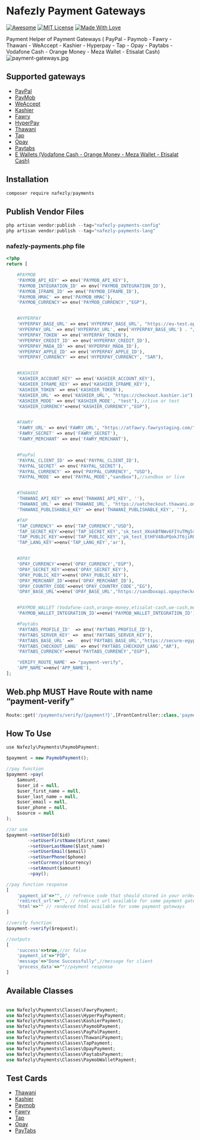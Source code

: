 # Nafezly Payment Gateways

[![Awesome](https://cdn.rawgit.com/sindresorhus/awesome/d7305f38d29fed78fa85652e3a63e154dd8e8829/media/badge.svg)](https://github.com/sindresorhus/awesome)
[![MIT License](https://img.shields.io/badge/License-MIT-green.svg)](https://choosealicense.com/licenses/mit/)
[![Made With Love](https://img.shields.io/badge/Made%20With-Love-orange.svg)](https://github.com/chetanraj/awesome-github-badges)

Payment Helper of Payment Gateways ( PayPal - Paymob - Fawry - Thawani - WeAccept - Kashier - Hyperpay - Tap - Opay - Paytabs - Vodafone Cash - Orange Money - Meza Wallet - Etisalat Cash)
![payment-gateways.jpg](https://github.com/nafezly/payments/blob/master/payment-gateways.jpg?raw=true&v=2)


## Supported gateways

- [PayPal](https://paypal.com/)
- [PayMob](https://paymob.com/)
- [WeAccept](https://paymob.com/)
- [Kashier](https://kashier.io/)
- [Fawry](https://fawry.com/)
- [HyperPay](https://www.hyperpay.com/)
- [Thawani](https://thawani.om/)
- [Tap](https://www.tap.company/)
- [Opay](https://www.opaycheckout.com/)
- [Paytabs](https://site.paytabs.com/)
- [E Wallets (Vodafone Cash - Orange Money - Meza Wallet - Etisalat Cash)](https://paymob.com/)

## Installation

```jsx
composer require nafezly/payments
```

## Publish Vendor Files

```jsx
php artisan vendor:publish --tag="nafezly-payments-config"
php artisan vendor:publish --tag="nafezly-payments-lang"
```

### nafezly-payments.php file

```php
<?php
return [

    #PAYMOB
    'PAYMOB_API_KEY' => env('PAYMOB_API_KEY'),
    'PAYMOB_INTEGRATION_ID' => env('PAYMOB_INTEGRATION_ID'),
    'PAYMOB_IFRAME_ID' => env('PAYMOB_IFRAME_ID'),
    'PAYMOB_HMAC' => env('PAYMOB_HMAC'),
    'PAYMOB_CURRENCY'=> env('PAYMOB_CURRENCY',"EGP"),


    #HYPERPAY
    'HYPERPAY_BASE_URL' => env('HYPERPAY_BASE_URL', "https://eu-test.oppwa.com"),
    'HYPERPAY_URL' => env('HYPERPAY_URL', env('HYPERPAY_BASE_URL') . "/v1/checkouts"),
    'HYPERPAY_TOKEN' => env('HYPERPAY_TOKEN'),
    'HYPERPAY_CREDIT_ID' => env('HYPERPAY_CREDIT_ID'),
    'HYPERPAY_MADA_ID' => env('HYPERPAY_MADA_ID'),
    'HYPERPAY_APPLE_ID' => env('HYPERPAY_APPLE_ID'),
    'HYPERPAY_CURRENCY' => env('HYPERPAY_CURRENCY', "SAR"),


    #KASHIER
    'KASHIER_ACCOUNT_KEY' => env('KASHIER_ACCOUNT_KEY'),
    'KASHIER_IFRAME_KEY' => env('KASHIER_IFRAME_KEY'),
    'KASHIER_TOKEN' => env('KASHIER_TOKEN'),
    'KASHIER_URL' => env('KASHIER_URL', "https://checkout.kashier.io"),
    'KASHIER_MODE' => env('KASHIER_MODE', "test"), //live or test
    'KASHIER_CURRENCY'=>env('KASHIER_CURRENCY',"EGP"),


    #FAWRY
    'FAWRY_URL' => env('FAWRY_URL', "https://atfawry.fawrystaging.com/"),//https://www.atfawry.com/ for production
    'FAWRY_SECRET' => env('FAWRY_SECRET'),
    'FAWRY_MERCHANT' => env('FAWRY_MERCHANT'),


    #PayPal
    'PAYPAL_CLIENT_ID' => env('PAYPAL_CLIENT_ID'),
    'PAYPAL_SECRET' => env('PAYPAL_SECRET'),
    'PAYPAL_CURRENCY' => env('PAYPAL_CURRENCY', "USD"),
    'PAYPAL_MODE' => env('PAYPAL_MODE',"sandbox"),//sandbox or live


    #THAWANI
    'THAWANI_API_KEY' => env('THAWANI_API_KEY', ''),
    'THAWANI_URL' => env('THAWANI_URL', "https://uatcheckout.thawani.om/"),
    'THAWANI_PUBLISHABLE_KEY' => env('THAWANI_PUBLISHABLE_KEY', ''),

    #TAP
    'TAP_CURRENCY' => env('TAP_CURRENCY',"USD"),
    'TAP_SECRET_KEY'=>env('TAP_SECRET_KEY','sk_test_XKokBfNWv6FIYuTMg5sLPjhJ'),
    'TAP_PUBLIC_KEY'=>env('TAP_PUBLIC_KEY','pk_test_EtHFV4BuPQokJT6jiROls87Y'),
    'TAP_LANG_KEY'=>env('TAP_LANG_KEY','ar'),


    #OPAY
    'OPAY_CURRENCY'=>env('OPAY_CURRENCY',"EGP"),
    'OPAY_SECRET_KEY'=>env('OPAY_SECRET_KEY'),
    'OPAY_PUBLIC_KEY'=>env('OPAY_PUBLIC_KEY'),
    'OPAY_MERCHANT_ID'=>env('OPAY_MERCHANT_ID'),
    'OPAY_COUNTRY_CODE'=>env('OPAY_COUNTRY_CODE',"EG"),
    'OPAY_BASE_URL'=>env('OPAY_BASE_URL',"https://sandboxapi.opaycheckout.com"),//https://api.opaycheckout.com for production


    #PAYMOB_WALLET (Vodafone-cash,orange-money,etisalat-cash,we-cash,meza-wallet) - test phone 01010101010 ,PIN & OTP IS 123456
    'PAYMOB_WALLET_INTEGRATION_ID'=>env('PAYMOB_WALLET_INTEGRATION_ID'),

    #Paytabs
    'PAYTABS_PROFILE_ID'  => env('PAYTABS_PROFILE_ID'),
    'PAYTABS_SERVER_KEY' =>  env('PAYTABS_SERVER_KEY'),
    'PAYTABS_BASE_URL' =>   env('PAYTABS_BASE_URL',"https://secure-egypt.paytabs.com"),
    'PAYTABS_CHECKOUT_LANG' => env('PAYTABS_CHECKOUT_LANG',"AR"),
    'PAYTABS_CURRENCY'=>env('PAYTABS_CURRENCY',"EGP"),

    'VERIFY_ROUTE_NAME' => "payment-verify",
    'APP_NAME'=>env('APP_NAME'),
];
```

## Web.php MUST Have Route with name “payment-verify”

```php
Route::get('/payments/verify/{payment?}',[FrontController::class,'payment_verify'])->name('payment-verify');
```

## How To Use

```jsx
use Nafezly\Payments\PaymobPayment;

$payment = new PaymobPayment();

//pay function
$payment->pay(
	$amount, 
	$user_id = null, 
	$user_first_name = null, 
	$user_last_name = null, 
	$user_email = null, 
	$user_phone = null, 
	$source = null
);

//or use
$payment->setUserId($id)
        ->setUserFirstName($first_name)
        ->setUserLastName($last_name)
        ->setUserEmail($email)
        ->setUserPhone($phone)
        ->setCurrency($currency)
        ->setAmount($amount)
        ->pay();

//pay function response 
[
	'payment_id'=>"", // refrence code that should stored in your orders table
	'redirect_url'=>"", // redirect url available for some payment gateways
	'html'=>"" // rendered html available for some payment gateways
]

//verify function
$payment->verify($request);

//outputs
[
	'success'=>true,//or false
    'payment_id'=>"PID",
	'message'=>"Done Successfully",//message for client
	'process_data'=>""//payment response
]

```

## Available Classes

```php

use Nafezly\Payments\Classes\FawryPayment;
use Nafezly\Payments\Classes\HyperPayPayment;
use Nafezly\Payments\Classes\KashierPayment;
use Nafezly\Payments\Classes\PaymobPayment;
use Nafezly\Payments\Classes\PayPalPayment;
use Nafezly\Payments\Classes\ThawaniPayment;
use Nafezly\Payments\Classes\TapPayment;
use Nafezly\Payments\Classes\OpayPayment;
use Nafezly\Payments\Classes\PaytabsPayment;
use Nafezly\Payments\Classes\PaymobWalletPayment;
```

## Test Cards

- [Thawani](https://docs.thawani.om/docs/thawani-ecommerce-api/ZG9jOjEyMTU2Mjc3-thawani-test-card)
- [Kashier](https://developers.kashier.io/payment/testing)
- [Paymob](https://docs.paymob.com/docs/card-payments)
- [Fawry](https://developer.fawrystaging.com/docs/testing/testing)
- [Tap](https://www.tap.company/eg/en/developers)
- [Opay](https://doc.opaycheckout.com/end-to-end-testing)
- [PayTabs](https://support.paytabs.com/en/support/solutions/articles/60000712315-what-are-the-test-cards-available-to-perform-payments-)

